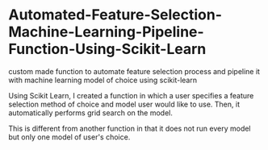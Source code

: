 # Automated-Feature-Selection-Machine-Learning-Pipeline-Function-Using-Scikit-Learn
custom made function to automate feature selection process and pipeline it with machine learning model of choice using scikit-learn

Using Scikit Learn, I created a function in which a user specifies a feature selection method of choice and model user would like to use. Then, it automatically performs grid search on the model. 

This is different from another function in that it does not run every model but only one model of user's choice.
